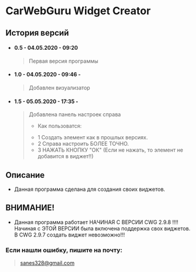 # CarWebGuru Widget Creator

## История версий

 - #### 0.5       - 04.05.2020 - 09:20

    >  Первая версия программы

 - #### 1.0 - 04.05.2020 - 09:46 - 

    >  Добавлен визуализатор

 - #### 1.5 - 05.05.2020 - 17:35 - 

    >  Добавлена панель настроек справа
    >   - Как пользоватся:
    >   * 1  Создать элемент как в прошлых версиях.
    >   * 2 Справа настроить БОЛЕЕ ТОЧНО.
    >   * 3 НАЖАТЬ КНОПКУ "ОК" (Если не нажать, то элемент не добавится в виджет!!)

    
## Описание

 - Данная программа сделана для создания своих виджетов.

## ВНИМАНИЕ!

 -  Данная программа работает НАЧИНАЯ С ВЕРСИИ CWG 2.9.8 !!!!
    Начиная с ЭТОЙ ВЕРСИИ была включена поддержка свох виджетов.
    В CWG 2.9.7 создать виджет невозможно!!!

###  Если нашли ошибку, пишите на почту:
> sanes328@gmail.com
